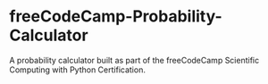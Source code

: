 # freeCodeCamp-Probability-Calculator

A probability calculator built as part of the freeCodeCamp Scientific Computing with Python Certification.
